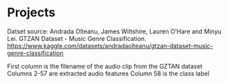 # Projects
Datset source:
Andrada Olteanu, James Wiltshire, Lauren O’Hare and Minyu Lei. GTZAN Dataset - Music Genre Classification. https://www.kaggle.com/datasets/andradaolteanu/gtzan-dataset-music-genre-classification

First column is the filename of the audio clip from the GZTAN dataset
Columns 2-57 are extracted audio features
Column 58 is the class label